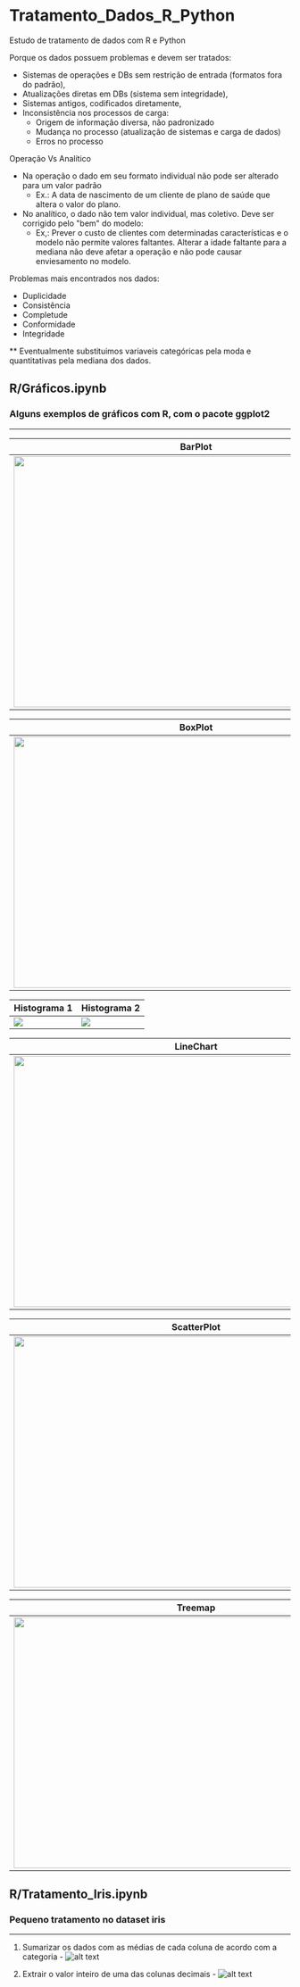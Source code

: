 # Tratamento_Dados_R_Python

Estudo de tratamento de dados com R e Python 

Porque os dados possuem problemas e devem ser tratados:

* Sistemas de operações e DBs sem restrição de entrada (formatos fora do padrão),
* Atualizações diretas em DBs (sistema sem integridade),
* Sistemas antigos, codificados diretamente,
* Inconsistência nos processos de carga:
   * Origem de informação diversa, não padronizado
   * Mudança no processo (atualização de sistemas e carga de dados)
   * Erros no processo

Operação Vs Analítico

   * Na operação o dado em seu formato individual não pode ser alterado para um valor padrão 
       * Ex.: A data de nascimento de um cliente de plano de saúde que altera o valor do plano.
   * No analítico, o dado não tem valor individual, mas coletivo. Deve ser corrigido pelo "bem" do modelo:
       * Ex,: Prever o custo de clientes com determinadas características e o modelo não permite valores faltantes. Alterar a idade faltante para a mediana não deve afetar a operação e não pode causar enviesamento no modelo.
       
Problemas mais encontrados nos dados:
    
   * Duplicidade
   * Consistência
   * Completude
   * Conformidade
   * Integridade

** Eventualmente substituimos variaveis categóricas pela moda e quantitativas pela mediana dos dados.

## R/Gráficos.ipynb
### Alguns exemplos de gráficos com R, com o pacote ggplot2
---

|    BarPlot   |
| ------------ |
<a href="https://github.com/emariot/Tratamento_Dados_R_Python/blob/main/R/img/barplot.png"><img src="https://github.com/emariot/Tratamento_Dados_R_Python/blob/main/R/img/barplot.png" align="left" height="450" width="650" ></a>|

|    BoxPlot   |
| ------------ |
<a href="https://github.com/emariot/Tratamento_Dados_R_Python/blob/main/R/img/boxplot.png"><img src="https://github.com/emariot/Tratamento_Dados_R_Python/blob/main/R/img/boxplot.png" align="left" height="450" width="650" ></a>|

| Histograma 1 | Histograma 2 |
| ------------ | ------------- |
<a href="https://github.com/emariot/Tratamento_Dados_R_Python/blob/main/R/img/hist.png"><img src="https://github.com/emariot/Tratamento_Dados_R_Python/blob/main/R/img/hist.png" align="center" ></a> | <a href="https://github.com/emariot/Tratamento_Dados_R_Python/blob/main/R/img/histogram.png"><img src="https://github.com/emariot/Tratamento_Dados_R_Python/blob/main/R/img/histogram.png" align="center" ></a>

|   LineChart  |
| ------------ |
<a href="https://github.com/emariot/Tratamento_Dados_R_Python/blob/main/R/img/linechart.png"><img src="https://github.com/emariot/Tratamento_Dados_R_Python/blob/main/R/img/linechart.png" align="left" height="450" width="650" ></a>|

| ScatterPlot  |
| ------------ |
<a href="https://github.com/emariot/Tratamento_Dados_R_Python/blob/main/R/img/scatterplot.png"><img src="https://github.com/emariot/Tratamento_Dados_R_Python/blob/main/R/img/scatterplot.png" align="left" height="450" width="650" ></a>|

|    Treemap   |
| ------------ |
<a href="https://github.com/emariot/Tratamento_Dados_R_Python/blob/main/R/img/treemap.png"><img src="https://github.com/emariot/Tratamento_Dados_R_Python/blob/main/R/img/treemap.png" align="left" height="450" width="650" ></a>|

## R/Tratamento_Iris.ipynb
### Pequeno tratamento no dataset iris
---
  1. Sumarizar os dados com as médias de cada coluna de acordo com a categoria
    - ![alt text](https://github.com/emariot/Tratamento_Dados_R_Python/blob/main/R/img/iris_1.PNG)

  2. Extrair o valor inteiro de uma das colunas decimais
    - ![alt text](https://github.com/emariot/Tratamento_Dados_R_Python/blob/main/R/img/iris_2.PNG)
